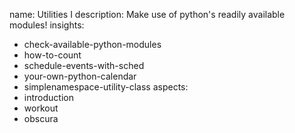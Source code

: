 name: Utilities I
description: Make use of python's readily available modules!
insights:
  - check-available-python-modules
  - how-to-count
  - schedule-events-with-sched
  - your-own-python-calendar
  - simplenamespace-utility-class
aspects:
  - introduction
  - workout
  - obscura
 
